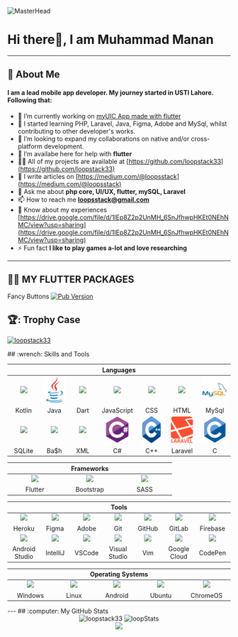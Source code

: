 ![MasterHead](https://mobiosolutions.com/wp-content/uploads/2020/07/Group-3.png)
<br>
# **Hi there👋, I am Muhammad Manan**
---
## :information_desk_person:  About Me
#### I am a lead mobile app developer. My journey started in USTI Lahore. Following that:
- 🔭 I’m currently working on [myUIC App made with flutter](https://play.google.com/store/apps/details?id=com.theunitedinsurance.myuic)
- 🌱 I started learning PHP, Laravel, Java, Figma, Adobe and MySql, whilst contributing to other developer's works.
- 👯 I’m looking to expand my collaborations on native and/or cross-platform development.
- 🤝 I’m availabe here for help with **flutter**
- 👨‍💻 All of my projects are available at [https://github.com/loopstack33](https://github.com/loopstack33)
- 📝 I write articles on [https://medium.com/@loopsstack](https://medium.com/@loopsstack)
- 💬 Ask me about **php core, UI/UX, flutter, mySQL, Laravel**
- 📫 How to reach me **loopsstack@gmail.com**
- 📄 Know about my experiences [https://drive.google.com/file/d/1IEp8Z2p2UnMH_6SnJfhwpHKEt0NEhNMC/view?usp=sharing](https://drive.google.com/file/d/1IEp8Z2p2UnMH_6SnJfhwpHKEt0NEhNMC/view?usp=sharing)
- ⚡ Fun fact **I like to play games a-lot and love researching**
---

👨‍💻 MY FLUTTER PACKAGES
---
Fancy Buttons
[![Pub Version](https://img.shields.io/pub/v/fancy_button_new?color=blue&logo=dart)](https://pub.dev/packages/fancy_button_new)

## 🏆:  Trophy Case
<p align="left"> <a href="https://github.com/ryo-ma/github-profile-trophy"><img src="https://github-profile-trophy.vercel.app/?username=loopstack33" alt="loopstack33" /></a> </p>
## :wrench:  Skills and Tools
<div align="center">
   <table>
      <thead>
         <tr>
            <th colspan="7">Languages</th>
         </tr>
      </thead>
      <tr>
         <td align="center" width=110> <img height=60 src="https://cdn.jsdelivr.net/gh/devicons/devicon/icons/kotlin/kotlin-original.svg"/> </td>
         <td align="center" width=110> <img src="https://raw.githubusercontent.com/devicons/devicon/master/icons/java/java-original.svg" alt="java" height=60/> </td>
         <td align="center" width=110> <img height=60 src="https://cdn.jsdelivr.net/gh/devicons/devicon/icons/dart/dart-original.svg"/> </td>
         <td align="center" width=110> <img height=60 src="https://cdn.jsdelivr.net/gh/devicons/devicon/icons/javascript/javascript-plain.svg"/> </td>
         <td align="center" width=110> <img height=60 src="https://cdn.jsdelivr.net/gh/devicons/devicon/icons/css3/css3-original.svg"/> </td>
         <td align="center" width=110> <img height=60 src="https://cdn.jsdelivr.net/gh/devicons/devicon/icons/html5/html5-original.svg"/> </td>
         <td align="center" width=110> <img height=60 src="https://raw.githubusercontent.com/devicons/devicon/master/icons/mysql/mysql-original-wordmark.svg"/> </td>
      </tr>
      <tr>
         <td align="center" width=110>Kotlin</td>
         <td align="center" width=110>Java</td>
         <td align="center" width=110>Dart</td>
         <td align="center" width=110>JavaScript</td>
         <td align="center" width=110>CSS</td>
         <td align="center" width=110>HTML</td>
         <td align="center" width=110>MySql</td>
      </tr>
      <tr>
         <td align="center" width=110> <img height=60 src="https://cdn.jsdelivr.net/gh/devicons/devicon/icons/sqlite/sqlite-original.svg"/> </td>
         <td align="center" width=110> <img height=60 src="https://cdn.jsdelivr.net/gh/devicons/devicon/icons/bash/bash-original.svg"/> </td>
         <td align="center" width=110> <img width=60 src="https://user-images.githubusercontent.com/27622683/192120006-9901e9c3-7567-4c2b-85b9-b414dc8445cb.png"/> </td>
         <td align="center" width=110> <img height=60 src="https://raw.githubusercontent.com/devicons/devicon/master/icons/csharp/csharp-original.svg"/> </td>
         <td align="center" width=110> <img height=60 src="https://raw.githubusercontent.com/devicons/devicon/master/icons/cplusplus/cplusplus-original.svg"/> </td>
         <td align="center" width=110> <img height=60 src="https://raw.githubusercontent.com/devicons/devicon/master/icons/laravel/laravel-plain-wordmark.svg"/> </td>
         <td align="center" width=110> <img height=60 src="https://raw.githubusercontent.com/devicons/devicon/master/icons/c/c-original.svg"/> </td>
      <tr>
         <td align="center" width=110>SQLite</td>
         <td align="center" width=110>Ba$h</td>
         <td align="center" width=110>XML</td>
         <td align="center" width=110>C#</td>
         <td align="center" width=110>C++</td>
         <td align="center" width=110>Laravel</td>
         <td align="center" width=110>C</td>
      </tr>
   </table>
   <table>
      <thead>
         <tr>
            <th colspan="7">Frameworks</th>
         </tr>
      </thead>
      <tr>
         <td align="center" width=110> <img height=60 src="https://cdn.jsdelivr.net/gh/devicons/devicon/icons/flutter/flutter-original.svg"/> </td>
         <td align="center" width=110> <img height=60 src="https://cdn.jsdelivr.net/gh/devicons/devicon/icons/bootstrap/bootstrap-original.svg"/> </td>
         <td align="center" width=110> <img height=60 src="https://cdn.jsdelivr.net/gh/devicons/devicon/icons/sass/sass-original.svg"/> </td>
      <tr align="center">
         <td align="center" width=110>Flutter</td>
         <td align="center" width=110>Bootstrap</td>
         <td align="center" width=110>SASS</td>
      </tr>
      </tr>
   </table>
   <table>
   <thead>
      <tr>
         <th colspan="7">Tools</th>
      </tr>
   </thead>
   <tr>
      <td align="center" width=110> <img height=60 src="https://cdn.jsdelivr.net/gh/devicons/devicon/icons/heroku/heroku-original.svg"/> </td>
      <td align="center" width=110> <img height=60 src="https://cdn.jsdelivr.net/gh/devicons/devicon/icons/figma/figma-original.svg"/> </td>
      <td align="center" width=110> <img height=60 src="https://cdn.worldvectorlogo.com/logos/adobe-xd.svg"/> </td>
      <td align="center" width=110> <img height=60 src="https://cdn.jsdelivr.net/gh/devicons/devicon/icons/git/git-original.svg"/> </td>
      <td align="center" width=110> <img height=60 src="https://cdn.jsdelivr.net/gh/devicons/devicon/icons/github/github-original.svg"/> </td>
      <td align="center" width=110> <img height=60 src="https://cdn.jsdelivr.net/gh/devicons/devicon/icons/gitlab/gitlab-original.svg"/> </td>
      <td align="center" width=110> <img height=60 src="https://www.vectorlogo.zone/logos/firebase/firebase-icon.svg"/> </td>
   </tr>
   <tr>
      <td align="center" width=110>Heroku</td>
      <td align="center" width=110>Figma</td>
      <td align="center" width=110>Adobe</td>
      <td align="center" width=110>Git</td>
      <td align="center" width=110>GitHub</td>
      <td align="center" width=110>GitLab</td>
      <td align="center" width=110>Firebase</td>
   </tr>
   <tr>
      <td align="center" width=110> <img height=60 src="https://cdn.jsdelivr.net/gh/devicons/devicon/icons/androidstudio/androidstudio-original.svg"/> </td>
      <td align="center" width=110> <img height=60 src="https://cdn.jsdelivr.net/gh/devicons/devicon/icons/intellij/intellij-original.svg"/> </td>
      <td align="center" width=110> <img height=60 src="https://cdn.jsdelivr.net/gh/devicons/devicon/icons/vscode/vscode-original.svg"/> </td>
      <td align="center" width=110> <img height=60 src="https://cdn.jsdelivr.net/gh/devicons/devicon/icons/visualstudio/visualstudio-plain.svg"/> </td>
      <td align="center" width=110> <img height=60 src="https://cdn.jsdelivr.net/gh/devicons/devicon/icons/vim/vim-original.svg"/> </td>
      <td align="center" width=110> <img height=60 src="https://cdn.jsdelivr.net/gh/devicons/devicon/icons/googlecloud/googlecloud-original.svg"/> </td>
      <td align="center" width=110> <img height=60 src="https://cdn.jsdelivr.net/gh/devicons/devicon/icons/codepen/codepen-plain.svg"/> </td>
   </tr>
   <tr>
      <td align="center" width=110>Android Studio</td>
      <td align="center" width=110>IntelliJ</td>
      <td align="center" width=110>VSCode</td>
      <td align="center" width=110>Visual Studio</td>
      <td align="center" width=110>Vim</td>
      <td align="center" width=110>Google Cloud</td>
      <td align="center" width=110>CodePen</td>
   </tr>
   </table>
   <table>
      <thead>
         <tr>
            <th colspan="7">Operating Systems</th>
         </tr>
      </thead>
      <tr>
         <td align="center" width=110><img height=60 src="https://cdn.jsdelivr.net/gh/devicons/devicon/icons/windows8/windows8-original.svg"/> </td>
         <td align="center" width=110> <img height=60 src="https://cdn.jsdelivr.net/gh/devicons/devicon/icons/linux/linux-original.svg"/> </td>
         <td align="center" width=110> <img height=60 src="https://cdn.jsdelivr.net/gh/devicons/devicon/icons/android/android-original.svg"/> </td>
         <td align="center" width=110> <img height=60 src="https://cdn.jsdelivr.net/gh/devicons/devicon/icons/ubuntu/ubuntu-plain.svg"/> </td>
         <td align="center" width=110> <img height=60 src="https://cdn.jsdelivr.net/gh/devicons/devicon/icons/chrome/chrome-original.svg"/> </td>
      </tr>
      <tr>
         <td align="center" width=110>Windows</td>
         <td align="center" width=110>Linux</td>
         <td align="center" width=110>Android</td>
         <td align="center" width=110>Ubuntu</td>
         <td align="center" width=110>ChromeOS</td>
      </tr>
   </table>
</div>
---
## :computer:  My GitHub Stats
<div align="center">
   <img height="200em" src="https://github-readme-stats.vercel.app/api/top-langs?username=loopstack33&show_icons=true&locale=en&layout=compact" alt="loopstack33"/>
   <img height="200em" src="https://github-profile-summary-cards.vercel.app/api/cards/repos-per-language?username=loopstack33" alt="loopStats"/>
</div>
<div align="center">
</div>
<div align="center">
   <img width="500em" src="https://github-readme-streak-stats.herokuapp.com/?user=loopstack33&"/>
</div>
